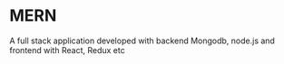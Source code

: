 # MERN
A full stack application developed with backend Mongodb, node.js and frontend with React, Redux etc

